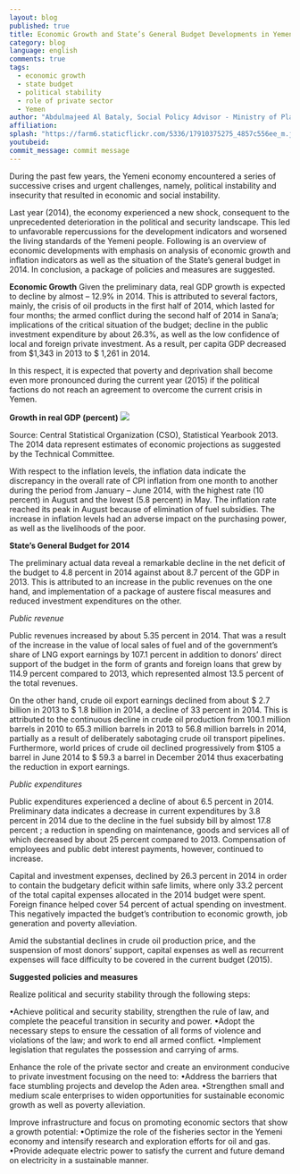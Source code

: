 ```yaml
---
layout: blog
published: true
title: Economic Growth and State’s General Budget Developments in Yemen 2014
category: blog
language: english
comments: true
tags: 
  - economic growth
  - state budget
  - political stability
  - role of private sector
  - Yemen
author: "Abdulmajeed Al Bataly, Social Policy Advisor - Ministry of Planning and International Cooperation"
affiliation: 
splash: "https://farm6.staticflickr.com/5336/17910375275_4857c556ee_m.jpg"
youtubeid: 
commit_message: commit message
---
```

During the past few years, the Yemeni economy encountered a series of successive crises and urgent challenges, namely, political instability and insecurity that resulted in economic and social instability. 
<!-- more -->


Last year (2014), the economy experienced a new shock, consequent to the unprecedented deterioration in the political and security landscape. This led to unfavorable repercussions for the development indicators and worsened the living standards of the Yemeni people. Following is an overview of economic developments with emphasis on analysis of economic growth and inflation indicators as well as the situation of the State’s general budget in 2014. In conclusion, a package of policies and measures are suggested.   


**Economic Growth**
Given the preliminary data, real GDP growth is expected to decline by almost – 12.9% in 2014. This is attributed to several factors, mainly, the crisis of oil products in the first half of 2014, which lasted for four months; the armed conflict during the second half of 2014 in Sana’a; implications of the critical situation of the budget; decline in the public investment expenditure by about 26.3%, as well as the low confidence of local and foreign private investment. As a result, per capita GDP decreased from $1,343 in 2013 to $ 1,261 in 2014. 

In this respect, it is expected that poverty and deprivation shall become even more pronounced during the current year (2015) if the political factions do not reach an agreement to overcome the current crisis in Yemen. 

**Growth in real GDP (percent)**
![](https://farm8.staticflickr.com/7743/17287544174_aa75361b68.jpg)


Source: Central Statistical Organization (CSO), Statistical Yearbook 2013. The 2014 data represent estimates of economic projections as suggested by the Technical Committee.

With respect to the inflation levels, the inflation data indicate the discrepancy in the overall rate of CPI inflation from one month to another during the period from January – June 2014, with the highest rate (10 percent) in August and the lowest (5.8 percent) in May. The inflation rate reached its peak in August because of elimination of fuel subsidies. The increase in inflation levels had an adverse impact on the purchasing power, as well as the livelihoods of the poor. 

**State’s General Budget for 2014**

The preliminary actual data reveal a remarkable decline in the net deficit of the budget to 4.8 percent in 2014 against about 8.7 percent of the GDP in 2013. This is attributed to an increase in the public revenues on the one hand, and implementation of a package of austere fiscal measures and reduced investment expenditures on the other.

_Public revenue_ 

Public revenues increased by about 5.35 percent in 2014. That was a result of the increase in the value of local sales of fuel and of the government’s share of LNG export earnings by 107.1 percent in addition to donors’ direct support of the budget in the form of grants and foreign loans that grew by 114.9 percent compared to 2013, which represented almost 13.5 percent of the total revenues. 

On the other hand, crude oil export earnings declined from about $ 2.7 billion in 2013 to $ 1.8 billion in 2014, a decline of 33 percent in 2014. This is attributed to the continuous decline in crude oil production from 100.1 million barrels in 2010 to 65.3 million barrels in 2013 to 56.8 million barrels in 2014, partially as a result of deliberately sabotaging crude oil transport pipelines. Furthermore, world prices of crude oil declined progressively from $105 a barrel in June 2014 to $ 59.3 a barrel in December 2014 thus exacerbating the reduction in export earnings.

_Public expenditures_

Public expenditures experienced a decline of about 6.5 percent in 2014. Preliminary data indicates a decrease in current expenditures by 3.8 percent in 2014 due to the decline in the fuel subsidy bill by almost 17.8 percent ; a reduction in spending on maintenance, goods and services all of which decreased by about 25 percent compared to 2013. Compensation of employees and public debt interest payments, however, continued to increase.   

Capital and investment expenses, declined by 26.3 percent in 2014 in order to contain the budgetary deficit within safe limits, where only 33.2 percent of the total capital expenses allocated in the 2014 budget were spent. Foreign finance helped cover 54 percent of actual spending on investment. This negatively impacted the budget’s contribution to economic growth, job generation and poverty alleviation.

Amid the substantial declines in crude oil production price, and the suspension of most donors’ support, capital expenses as well as recurrent expenses will face difficulty to be covered in the current budget (2015).

**Suggested policies and measures**

Realize political and security stability through the following steps:

•Achieve political and security stability, strengthen the rule of law, and complete the peaceful transition in security and power.
•Adopt the necessary steps to ensure the cessation of all forms of violence and violations of the law; and work to end all armed conflict.
•Implement legislation that regulates the possession and carrying of arms. 

Enhance the role of the private sector and create an environment conducive to private investment focusing on the need to: 
•Address the barriers that face stumbling projects and develop the Aden area.
•Strengthen small and medium scale enterprises to widen opportunities for sustainable economic growth as well as poverty alleviation. 

Improve infrastructure and focus on promoting economic sectors that show a growth potential:
•Optimize the role of the fisheries sector in the Yemeni economy and intensify research and exploration efforts for oil and gas.
•Provide adequate electric power to satisfy the current and future demand on electricity in a sustainable manner.